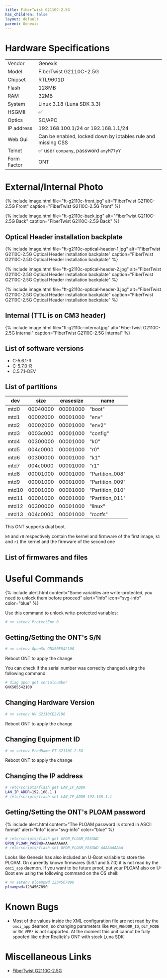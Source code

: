 ```yaml
---
title: FiberTwist G2110C-2.5G
has_children: false
layout: default
parent: Genexis
---
```


# Hardware Specifications

|             |                                      |
| ----------- | ------------------------------------ |
| Vendor      | Genexis                              |
| Model       | FiberTwist G2110C-2.5G               |
| Chipset     | RTL9601D                             |
| Flash       | 128MB                                |
| RAM         | 32MB                                 |
| System      | Linux 3.18 (Luna SDK 3.3)            |
| HSGMII      | ✅                                   |
| Optics      | SC/APC                               |
| IP address  | 192.168.100.1/24 or 192.168.1.1/24   |
| Web Gui     | Can be enabled, locked down by iptables rule and missing CSS |
| Telnet      | ✅ user `company`, password `amyM77yY` |
| Form Factor | ONT                                  |

# External/Internal Photo

{% include image.html file="ft-g2110c-front.jpg"  alt="FiberTwist G2110C-2.5G Front" caption="FiberTwist G2110C-2.5G Front" %}

{% include image.html file="ft-g2110c-back.jpg"  alt="FiberTwist G2110C-2.5G Back" caption="FiberTwist G2110C-2.5G Back" %}

## Optical Header installation backplate
{% include image.html file="ft-g2110c-optical-header-1.jpg"  alt="FiberTwist G2110C-2.5G Optical Header installation backplate" caption="FiberTwist G2110C-2.5G Optical Header installation backplate" %}

{% include image.html file="ft-g2110c-optical-header-2.jpg"  alt="FiberTwist G2110C-2.5G Optical Header installation backplate" caption="FiberTwist G2110C-2.5G Optical Header installation backplate" %}

{% include image.html file="ft-g2110c-optical-header-3.jpg"  alt="FiberTwist G2110C-2.5G Optical Header installation backplate" caption="FiberTwist G2110C-2.5G Optical Header installation backplate" %}

## Internal (TTL is on CM3 header)
{% include image.html file="ft-g2110c-internal.jpg"  alt="FiberTwist G2110C-2.5G Internal" caption="FiberTwist G2110C-2.5G Internal" %}

## List of software versions
- C-5.6.1-R
- C-5.7.0-R
- C.5.7.1-DEV

## List of partitions

| dev   | size     | erasesize | name            |
| ----- | -------- | --------- | --------------- |
| mtd0  | 00040000 | 00001000  | "boot"          |
| mtd1  | 00002000 | 00001000  | "env"           |
| mtd2  | 00002000 | 00001000  | "env2"          |
| mtd3  | 0003c000 | 00001000  | "config"        |
| mtd4  | 00300000 | 00001000  | "k0"            |
| mtd5  | 004c0000 | 00001000  | "r0"            |
| mtd6  | 00300000 | 00001000  | "k1"            |
| mtd7  | 004c0000 | 00001000  | "r1"            |
| mtd8  | 00001000 | 00001000  | "Partition_008" |
| mtd9  | 00001000 | 00001000  | "Partition_009" |
| mtd10 | 00001000 | 00001000  | "Partition_010" |
| mtd11 | 00001000 | 00001000  | "Partition_011" |
| mtd12 | 00300000 | 00001000  | "linux"         |
| mtd13 | 004c0000 | 00001000  | "rootfs"        |

This ONT supports dual boot. 

`k0` and `r0` respectively contain the kernel and firmware of the first image, `k1` and `r1` the kernel and the firmware of the second one

## List of firmwares and files

# Useful Commands

{% include alert.html content="Some variables are write-protected, you need to unlock them before proceed" alert="Info" icon="svg-info" color="blue" %}

Use this command to unlock write-protected variables:

```sh
# nv setenv ProtectEnv 0
```

## Getting/Setting the ONT's S/N

```sh
# nv setenv GponSn GNXS05542100
```
Reboot ONT to apply the change

You can check if the serial number was correclty changed using the following command:

```sh
# diag gpon get serialnumber
GNXS05542100
```

## Changing Hardware Version

```sh
# nv setenv HV G2110CE2V1D0
```
Reboot ONT to apply the change

## Changing Equipment ID

```sh
# nv setenv ProdName FT-G2110C-2.5G
```
Reboot ONT to apply the change

## Changing the IP address
```sh
# /etc/scripts/flash get LAN_IP_ADDR
LAN_IP_ADDR=192.168.1.1
# /etc/scripts/flash set LAN_IP_ADDR 192.168.1.1
 ```

## Getting/Setting the ONT's PLOAM password

{% include alert.html content="The PLOAM password is stored in ASCII format" alert="Info" icon="svg-info" color="blue" %}

```sh
# /etc/scripts/flash get GPON_PLOAM_PASSWD
GPON_PLOAM_PASSWD=AAAAAAAAAA
# /etc/scripts/flash set GPON_PLOAM_PASSWD AAAAAAAAAA
```
Looks like Genexis has also included an U-Boot variable to store the PLOAM. On currently known firmwares (5.6.1 and 5.7.0) it is not read by the `omci_app` daemon.
If you want to be future proof, put your PLOAM also on U-Boot env using the following command on the OS shell:

```sh
# nv setenv ploampwd 1234567890
ploampwd=1234567890
```

# Known Bugs

- Most of the values inside the XML configuration file are not read by the `omci_app` deamon, so changing parameters like `PON_VENDOR_ID`, `OLT_MODE` or `SW_VER*` is not supported. At the moment this unit cannot be fully spoofed like other Realtek's ONT with stock Luna SDK

# Miscellaneous Links
- [FiberTwist G2110C-2.5G](https://genexis.eu/content/uploads/2020/07/FiberTwist-G2110C-2.5G-Installation-Guide-v1.0-EN.pdf)
